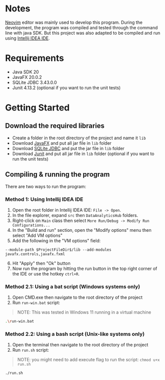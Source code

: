 # Notes

[Neovim](https://neovim.io) editor was mainly used to develop this program. During the development, the program was compiled and tested through the command line with java SDK. But this project was also adapted to be compiled and run using [Intellij IDEA IDE](https://www.jetbrains.com/idea/).

# Requirements

- Java SDK 20
- JavaFX 20.0.2
- SQLite JDBC 3.43.0.0
- Junit 4.13.2 (optional if you want to run the unit tests)

# Getting Started

## Download the required libraries

- Create a folder in the root directory of the project and name it `lib`
- Download [JavaFX](https://gluonhq.com/products/javafx/) and put all jar file in `lib` folder
- Download [SQLite JDBC](https://mvnrepository.com/artifact/org.xerial/sqlite-jdbc) and put the jar file in `lib` folder
- Download [Junit](https://github.com/junit-team/junit4/wiki/Download-and-Install) and put all jar file in `lib` folder (optional if you want to run the unit tests)

## Compiling & running the program

There are two ways to run the program:

### Method 1: Using Intellij IDEA IDE

1. Open the root folder in Intellij IDEA IDE: `File -> Open`.
2. In the file explorer, expand `src` then `DataAnalyticsHub` folders.
3. Right-click on `Main` class then select `More Run/Debug -> Modify Run Configurations...`
4. In the "Build and run" section, open the "Modify options" menu then select "Add VM options"
5. Add the following in the "VM options" field:

```
--module-path $ProjectFileDir$/lib --add-modules javafx.controls,javafx.fxml
```

6. Hit "Apply" then "Ok" button
7. Now run the program by hitting the run button in the top right corner of the IDE or use the hotkey `ctrl+R`.

### Method 2.1: Using a bat script (Windows systems only)

1. Open CMD.exe then navigate to the root directory of the project
2. Run `run-win.bat` script:

> NOTE: This was tested in Windows 11 running in a virtual machine

```bash
.\run-win.bat
```

### Method 2.2: Using a bash script (Unix-like systems only)

1. Open the terminal then navigate to the root directory of the project
2. Run `run.sh` script:

> NOTE: you might need to add execute flag to run the script: `chmod u+x run.sh`

```bash
./run.sh
```
